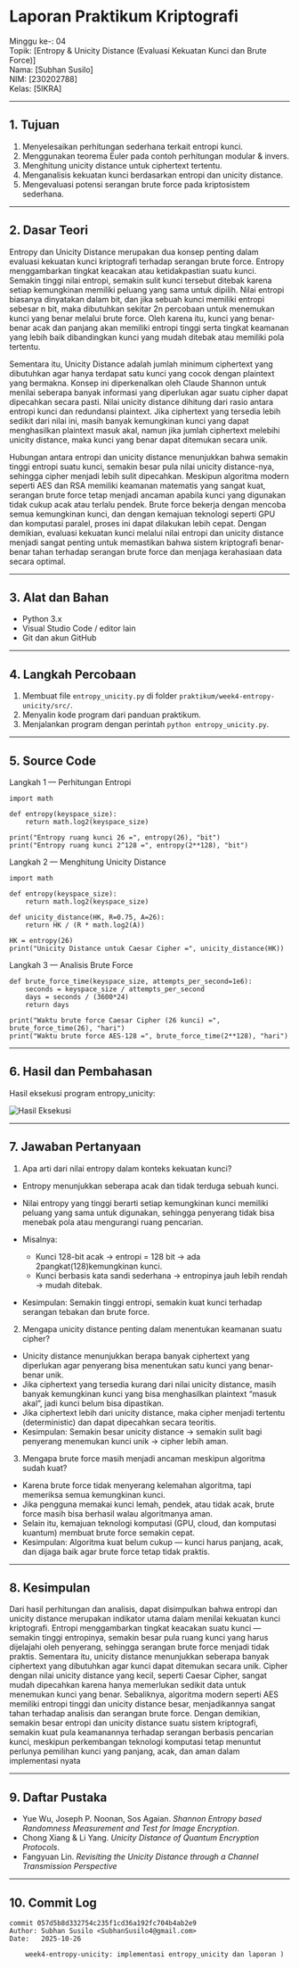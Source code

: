 # Laporan Praktikum Kriptografi
Minggu ke-: 04  
Topik: [Entropy & Unicity Distance (Evaluasi Kekuatan Kunci dan Brute Force)]  
Nama: [Subhan Susilo]  
NIM: [230202788]  
Kelas: [5IKRA]  

---

## 1. Tujuan

1. Menyelesaikan perhitungan sederhana terkait entropi kunci.
2. Menggunakan teorema Euler pada contoh perhitungan modular & invers.
3. Menghitung unicity distance untuk ciphertext tertentu.
4. Menganalisis kekuatan kunci berdasarkan entropi dan unicity distance.
5. Mengevaluasi potensi serangan brute force pada kriptosistem sederhana.


---

## 2. Dasar Teori
  Entropy dan Unicity Distance merupakan dua konsep penting dalam evaluasi kekuatan kunci kriptografi terhadap serangan brute force. Entropy menggambarkan tingkat keacakan atau ketidakpastian suatu kunci. Semakin tinggi nilai entropi, semakin sulit kunci tersebut ditebak karena setiap kemungkinan memiliki peluang yang sama untuk dipilih. Nilai entropi biasanya dinyatakan dalam bit, dan jika sebuah kunci memiliki entropi sebesar n bit, maka dibutuhkan sekitar 2n percobaan untuk menemukan kunci yang benar melalui brute force. Oleh karena itu, kunci yang benar-benar acak dan panjang akan memiliki entropi tinggi serta tingkat keamanan yang lebih baik dibandingkan kunci yang mudah ditebak atau memiliki pola tertentu.

  Sementara itu, Unicity Distance adalah jumlah minimum ciphertext yang dibutuhkan agar hanya terdapat satu kunci yang cocok dengan plaintext yang bermakna. Konsep ini diperkenalkan oleh Claude Shannon untuk menilai seberapa banyak informasi yang diperlukan agar suatu cipher dapat dipecahkan secara pasti. Nilai unicity distance dihitung dari rasio antara entropi kunci dan redundansi plaintext. Jika ciphertext yang tersedia lebih sedikit dari nilai ini, masih banyak kemungkinan kunci yang dapat menghasilkan plaintext masuk akal, namun jika jumlah ciphertext melebihi unicity distance, maka kunci yang benar dapat ditemukan secara unik. 

  Hubungan antara entropi dan unicity distance menunjukkan bahwa semakin tinggi entropi suatu kunci, semakin besar pula nilai unicity distance-nya, sehingga cipher menjadi lebih sulit dipecahkan. Meskipun algoritma modern seperti AES dan RSA memiliki keamanan matematis yang sangat kuat, serangan brute force tetap menjadi ancaman apabila kunci yang digunakan tidak cukup acak atau terlalu pendek. Brute force bekerja dengan mencoba semua kemungkinan kunci, dan dengan kemajuan teknologi seperti GPU dan komputasi paralel, proses ini dapat dilakukan lebih cepat. Dengan demikian, evaluasi kekuatan kunci melalui nilai entropi dan unicity distance menjadi sangat penting untuk memastikan bahwa sistem kriptografi benar-benar tahan terhadap serangan brute force dan menjaga kerahasiaan data secara optimal.

---

## 3. Alat dan Bahan
- Python 3.x  
- Visual Studio Code / editor lain  
- Git dan akun GitHub  

---

## 4. Langkah Percobaan
1. Membuat file `entropy_unicity.py` di folder `praktikum/week4-entropy-unicity/src/`.
2. Menyalin kode program dari panduan praktikum.
3. Menjalankan program dengan perintah `python entropy_unicity.py`.

---

## 5. Source Code
Langkah 1 — Perhitungan Entropi

    import math

    def entropy(keyspace_size):
        return math.log2(keyspace_size)

    print("Entropy ruang kunci 26 =", entropy(26), "bit")
    print("Entropy ruang kunci 2^128 =", entropy(2**128), "bit")

Langkah 2 — Menghitung Unicity Distance

    import math

    def entropy(keyspace_size):
        return math.log2(keyspace_size)

    def unicity_distance(HK, R=0.75, A=26):
        return HK / (R * math.log2(A))

    HK = entropy(26)
    print("Unicity Distance untuk Caesar Cipher =", unicity_distance(HK))

Langkah 3 — Analisis Brute Force

    def brute_force_time(keyspace_size, attempts_per_second=1e6):
        seconds = keyspace_size / attempts_per_second
        days = seconds / (3600*24)
        return days

    print("Waktu brute force Caesar Cipher (26 kunci) =", brute_force_time(26), "hari")
    print("Waktu brute force AES-128 =", brute_force_time(2**128), "hari")

---

## 6. Hasil dan Pembahasan
Hasil eksekusi program entropy_unicity:

![Hasil Eksekusi](screenshots/output.png)


---

## 7. Jawaban Pertanyaan
1. Apa arti dari nilai entropy dalam konteks kekuatan kunci?
- Entropy menunjukkan seberapa acak dan tidak terduga sebuah kunci.
- Nilai entropy yang tinggi berarti setiap kemungkinan kunci memiliki peluang yang sama untuk digunakan, sehingga penyerang tidak bisa menebak pola atau mengurangi ruang pencarian.
- Misalnya:
    - Kunci 128-bit acak → entropi = 128 bit → ada 2pangkat(128)kemungkinan kunci.
    - Kunci berbasis kata sandi sederhana → entropinya jauh lebih rendah → mudah ditebak.

- Kesimpulan: Semakin tinggi entropi, semakin kuat kunci terhadap serangan tebakan dan brute force.

2. Mengapa unicity distance penting dalam menentukan keamanan suatu cipher?
- Unicity distance menunjukkan berapa banyak ciphertext yang diperlukan agar penyerang bisa menentukan satu kunci yang benar-benar unik.
- Jika ciphertext yang tersedia kurang dari nilai unicity distance, masih banyak kemungkinan kunci yang bisa menghasilkan plaintext “masuk akal”, jadi kunci belum bisa dipastikan.
- Jika ciphertext lebih dari unicity distance, maka cipher menjadi tertentu (deterministic) dan dapat dipecahkan secara teoritis.
- Kesimpulan: Semakin besar unicity distance → semakin sulit bagi penyerang menemukan kunci unik → cipher lebih aman.

3. Mengapa brute force masih menjadi ancaman meskipun algoritma sudah kuat?
- Karena brute force tidak menyerang kelemahan algoritma, tapi memeriksa semua kemungkinan kunci.
- Jika pengguna memakai kunci lemah, pendek, atau tidak acak, brute force masih bisa berhasil walau algoritmanya aman.
- Selain itu, kemajuan teknologi komputasi (GPU, cloud, dan komputasi kuantum) membuat brute force semakin cepat.
- Kesimpulan: Algoritma kuat belum cukup — kunci harus panjang, acak, dan dijaga baik agar brute force tetap tidak praktis.

---

## 8. Kesimpulan
Dari hasil perhitungan dan analisis, dapat disimpulkan bahwa entropi dan unicity distance merupakan indikator utama dalam menilai kekuatan kunci kriptografi. Entropi menggambarkan tingkat keacakan suatu kunci — semakin tinggi entropinya, semakin besar pula ruang kunci yang harus dijelajahi oleh penyerang, sehingga serangan brute force menjadi tidak praktis. Sementara itu, unicity distance menunjukkan seberapa banyak ciphertext yang dibutuhkan agar kunci dapat ditemukan secara unik. Cipher dengan nilai unicity distance yang kecil, seperti Caesar Cipher, sangat mudah dipecahkan karena hanya memerlukan sedikit data untuk menemukan kunci yang benar. Sebaliknya, algoritma modern seperti AES memiliki entropi tinggi dan unicity distance besar, menjadikannya sangat tahan terhadap analisis dan serangan brute force. Dengan demikian, semakin besar entropi dan unicity distance suatu sistem kriptografi, semakin kuat pula keamanannya terhadap serangan berbasis pencarian kunci, meskipun perkembangan teknologi komputasi tetap menuntut perlunya pemilihan kunci yang panjang, acak, dan aman dalam implementasi nyata

---

## 9. Daftar Pustaka
- Yue Wu, Joseph P. Noonan, Sos Agaian. *Shannon Entropy based Randomness Measurement and Test for Image Encryption*.  
- Chong Xiang & Li Yang. *Unicity Distance of Quantum Encryption Protocols*.
- Fangyuan Lin. *Revisiting the Unicity Distance through a Channel Transmission Perspective* 

---

## 10. Commit Log
```
commit 057d5b8d332754c235f1cd36a192fc704b4ab2e9
Author: Subhan Susilo <SubhanSusilo4@gmail.com>
Date:   2025-10-26

    week4-entropy-unicity: implementasi entropy_unicity dan laporan )
```
